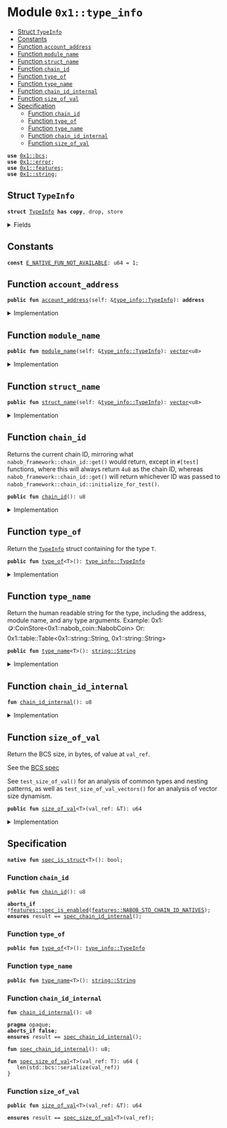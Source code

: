 
<a id="0x1_type_info"></a>

# Module `0x1::type_info`



-  [Struct `TypeInfo`](#0x1_type_info_TypeInfo)
-  [Constants](#@Constants_0)
-  [Function `account_address`](#0x1_type_info_account_address)
-  [Function `module_name`](#0x1_type_info_module_name)
-  [Function `struct_name`](#0x1_type_info_struct_name)
-  [Function `chain_id`](#0x1_type_info_chain_id)
-  [Function `type_of`](#0x1_type_info_type_of)
-  [Function `type_name`](#0x1_type_info_type_name)
-  [Function `chain_id_internal`](#0x1_type_info_chain_id_internal)
-  [Function `size_of_val`](#0x1_type_info_size_of_val)
-  [Specification](#@Specification_1)
    -  [Function `chain_id`](#@Specification_1_chain_id)
    -  [Function `type_of`](#@Specification_1_type_of)
    -  [Function `type_name`](#@Specification_1_type_name)
    -  [Function `chain_id_internal`](#@Specification_1_chain_id_internal)
    -  [Function `size_of_val`](#@Specification_1_size_of_val)


<pre><code><b>use</b> <a href="../../../move-stdlib/tests/compiler-v2-doc/bcs.md#0x1_bcs">0x1::bcs</a>;
<b>use</b> <a href="../../../move-stdlib/tests/compiler-v2-doc/error.md#0x1_error">0x1::error</a>;
<b>use</b> <a href="../../../move-stdlib/tests/compiler-v2-doc/features.md#0x1_features">0x1::features</a>;
<b>use</b> <a href="../../../move-stdlib/tests/compiler-v2-doc/string.md#0x1_string">0x1::string</a>;
</code></pre>



<a id="0x1_type_info_TypeInfo"></a>

## Struct `TypeInfo`



<pre><code><b>struct</b> <a href="type_info.md#0x1_type_info_TypeInfo">TypeInfo</a> <b>has</b> <b>copy</b>, drop, store
</code></pre>



<details>
<summary>Fields</summary>


<dl>
<dt>
<code>account_address: <b>address</b></code>
</dt>
<dd>

</dd>
<dt>
<code>module_name: <a href="../../../move-stdlib/tests/compiler-v2-doc/vector.md#0x1_vector">vector</a>&lt;u8&gt;</code>
</dt>
<dd>

</dd>
<dt>
<code>struct_name: <a href="../../../move-stdlib/tests/compiler-v2-doc/vector.md#0x1_vector">vector</a>&lt;u8&gt;</code>
</dt>
<dd>

</dd>
</dl>


</details>

<a id="@Constants_0"></a>

## Constants


<a id="0x1_type_info_E_NATIVE_FUN_NOT_AVAILABLE"></a>



<pre><code><b>const</b> <a href="type_info.md#0x1_type_info_E_NATIVE_FUN_NOT_AVAILABLE">E_NATIVE_FUN_NOT_AVAILABLE</a>: u64 = 1;
</code></pre>



<a id="0x1_type_info_account_address"></a>

## Function `account_address`



<pre><code><b>public</b> <b>fun</b> <a href="type_info.md#0x1_type_info_account_address">account_address</a>(self: &<a href="type_info.md#0x1_type_info_TypeInfo">type_info::TypeInfo</a>): <b>address</b>
</code></pre>



<details>
<summary>Implementation</summary>


<pre><code><b>public</b> <b>fun</b> <a href="type_info.md#0x1_type_info_account_address">account_address</a>(self: &<a href="type_info.md#0x1_type_info_TypeInfo">TypeInfo</a>): <b>address</b> {
    self.account_address
}
</code></pre>



</details>

<a id="0x1_type_info_module_name"></a>

## Function `module_name`



<pre><code><b>public</b> <b>fun</b> <a href="type_info.md#0x1_type_info_module_name">module_name</a>(self: &<a href="type_info.md#0x1_type_info_TypeInfo">type_info::TypeInfo</a>): <a href="../../../move-stdlib/tests/compiler-v2-doc/vector.md#0x1_vector">vector</a>&lt;u8&gt;
</code></pre>



<details>
<summary>Implementation</summary>


<pre><code><b>public</b> <b>fun</b> <a href="type_info.md#0x1_type_info_module_name">module_name</a>(self: &<a href="type_info.md#0x1_type_info_TypeInfo">TypeInfo</a>): <a href="../../../move-stdlib/tests/compiler-v2-doc/vector.md#0x1_vector">vector</a>&lt;u8&gt; {
    self.module_name
}
</code></pre>



</details>

<a id="0x1_type_info_struct_name"></a>

## Function `struct_name`



<pre><code><b>public</b> <b>fun</b> <a href="type_info.md#0x1_type_info_struct_name">struct_name</a>(self: &<a href="type_info.md#0x1_type_info_TypeInfo">type_info::TypeInfo</a>): <a href="../../../move-stdlib/tests/compiler-v2-doc/vector.md#0x1_vector">vector</a>&lt;u8&gt;
</code></pre>



<details>
<summary>Implementation</summary>


<pre><code><b>public</b> <b>fun</b> <a href="type_info.md#0x1_type_info_struct_name">struct_name</a>(self: &<a href="type_info.md#0x1_type_info_TypeInfo">TypeInfo</a>): <a href="../../../move-stdlib/tests/compiler-v2-doc/vector.md#0x1_vector">vector</a>&lt;u8&gt; {
    self.struct_name
}
</code></pre>



</details>

<a id="0x1_type_info_chain_id"></a>

## Function `chain_id`

Returns the current chain ID, mirroring what <code>nabob_framework::chain_id::get()</code> would return, except in <code>#[test]</code>
functions, where this will always return <code>4u8</code> as the chain ID, whereas <code>nabob_framework::chain_id::get()</code> will
return whichever ID was passed to <code>nabob_framework::chain_id::initialize_for_test()</code>.


<pre><code><b>public</b> <b>fun</b> <a href="type_info.md#0x1_type_info_chain_id">chain_id</a>(): u8
</code></pre>



<details>
<summary>Implementation</summary>


<pre><code><b>public</b> <b>fun</b> <a href="type_info.md#0x1_type_info_chain_id">chain_id</a>(): u8 {
    <b>if</b> (!<a href="../../../move-stdlib/tests/compiler-v2-doc/features.md#0x1_features_nabob_stdlib_chain_id_enabled">features::nabob_stdlib_chain_id_enabled</a>()) {
        <b>abort</b>(std::error::invalid_state(<a href="type_info.md#0x1_type_info_E_NATIVE_FUN_NOT_AVAILABLE">E_NATIVE_FUN_NOT_AVAILABLE</a>))
    };

    <a href="type_info.md#0x1_type_info_chain_id_internal">chain_id_internal</a>()
}
</code></pre>



</details>

<a id="0x1_type_info_type_of"></a>

## Function `type_of`

Return the <code><a href="type_info.md#0x1_type_info_TypeInfo">TypeInfo</a></code> struct containing  for the type <code>T</code>.


<pre><code><b>public</b> <b>fun</b> <a href="type_info.md#0x1_type_info_type_of">type_of</a>&lt;T&gt;(): <a href="type_info.md#0x1_type_info_TypeInfo">type_info::TypeInfo</a>
</code></pre>



<details>
<summary>Implementation</summary>


<pre><code><b>public</b> <b>native</b> <b>fun</b> <a href="type_info.md#0x1_type_info_type_of">type_of</a>&lt;T&gt;(): <a href="type_info.md#0x1_type_info_TypeInfo">TypeInfo</a>;
</code></pre>



</details>

<a id="0x1_type_info_type_name"></a>

## Function `type_name`

Return the human readable string for the type, including the address, module name, and any type arguments.
Example: 0x1::coin::CoinStore<0x1::nabob_coin::NabobCoin>
Or: 0x1::table::Table<0x1::string::String, 0x1::string::String>


<pre><code><b>public</b> <b>fun</b> <a href="type_info.md#0x1_type_info_type_name">type_name</a>&lt;T&gt;(): <a href="../../../move-stdlib/tests/compiler-v2-doc/string.md#0x1_string_String">string::String</a>
</code></pre>



<details>
<summary>Implementation</summary>


<pre><code><b>public</b> <b>native</b> <b>fun</b> <a href="type_info.md#0x1_type_info_type_name">type_name</a>&lt;T&gt;(): String;
</code></pre>



</details>

<a id="0x1_type_info_chain_id_internal"></a>

## Function `chain_id_internal`



<pre><code><b>fun</b> <a href="type_info.md#0x1_type_info_chain_id_internal">chain_id_internal</a>(): u8
</code></pre>



<details>
<summary>Implementation</summary>


<pre><code><b>native</b> <b>fun</b> <a href="type_info.md#0x1_type_info_chain_id_internal">chain_id_internal</a>(): u8;
</code></pre>



</details>

<a id="0x1_type_info_size_of_val"></a>

## Function `size_of_val`

Return the BCS size, in bytes, of value at <code>val_ref</code>.

See the [BCS spec](https://github.com/diem/bcs)

See <code>test_size_of_val()</code> for an analysis of common types and
nesting patterns, as well as <code>test_size_of_val_vectors()</code> for an
analysis of vector size dynamism.


<pre><code><b>public</b> <b>fun</b> <a href="type_info.md#0x1_type_info_size_of_val">size_of_val</a>&lt;T&gt;(val_ref: &T): u64
</code></pre>



<details>
<summary>Implementation</summary>


<pre><code><b>public</b> <b>fun</b> <a href="type_info.md#0x1_type_info_size_of_val">size_of_val</a>&lt;T&gt;(val_ref: &T): u64 {
    <a href="../../../move-stdlib/tests/compiler-v2-doc/bcs.md#0x1_bcs_serialized_size">bcs::serialized_size</a>(val_ref)
}
</code></pre>



</details>

<a id="@Specification_1"></a>

## Specification



<a id="0x1_type_info_spec_is_struct"></a>


<pre><code><b>native</b> <b>fun</b> <a href="type_info.md#0x1_type_info_spec_is_struct">spec_is_struct</a>&lt;T&gt;(): bool;
</code></pre>



<a id="@Specification_1_chain_id"></a>

### Function `chain_id`


<pre><code><b>public</b> <b>fun</b> <a href="type_info.md#0x1_type_info_chain_id">chain_id</a>(): u8
</code></pre>




<pre><code><b>aborts_if</b> !<a href="../../../move-stdlib/tests/compiler-v2-doc/features.md#0x1_features_spec_is_enabled">features::spec_is_enabled</a>(<a href="../../../move-stdlib/tests/compiler-v2-doc/features.md#0x1_features_NABOB_STD_CHAIN_ID_NATIVES">features::NABOB_STD_CHAIN_ID_NATIVES</a>);
<b>ensures</b> result == <a href="type_info.md#0x1_type_info_spec_chain_id_internal">spec_chain_id_internal</a>();
</code></pre>



<a id="@Specification_1_type_of"></a>

### Function `type_of`


<pre><code><b>public</b> <b>fun</b> <a href="type_info.md#0x1_type_info_type_of">type_of</a>&lt;T&gt;(): <a href="type_info.md#0x1_type_info_TypeInfo">type_info::TypeInfo</a>
</code></pre>




<a id="@Specification_1_type_name"></a>

### Function `type_name`


<pre><code><b>public</b> <b>fun</b> <a href="type_info.md#0x1_type_info_type_name">type_name</a>&lt;T&gt;(): <a href="../../../move-stdlib/tests/compiler-v2-doc/string.md#0x1_string_String">string::String</a>
</code></pre>




<a id="@Specification_1_chain_id_internal"></a>

### Function `chain_id_internal`


<pre><code><b>fun</b> <a href="type_info.md#0x1_type_info_chain_id_internal">chain_id_internal</a>(): u8
</code></pre>




<pre><code><b>pragma</b> opaque;
<b>aborts_if</b> <b>false</b>;
<b>ensures</b> result == <a href="type_info.md#0x1_type_info_spec_chain_id_internal">spec_chain_id_internal</a>();
</code></pre>




<a id="0x1_type_info_spec_chain_id_internal"></a>


<pre><code><b>fun</b> <a href="type_info.md#0x1_type_info_spec_chain_id_internal">spec_chain_id_internal</a>(): u8;
</code></pre>




<a id="0x1_type_info_spec_size_of_val"></a>


<pre><code><b>fun</b> <a href="type_info.md#0x1_type_info_spec_size_of_val">spec_size_of_val</a>&lt;T&gt;(val_ref: T): u64 {
   len(std::bcs::serialize(val_ref))
}
</code></pre>



<a id="@Specification_1_size_of_val"></a>

### Function `size_of_val`


<pre><code><b>public</b> <b>fun</b> <a href="type_info.md#0x1_type_info_size_of_val">size_of_val</a>&lt;T&gt;(val_ref: &T): u64
</code></pre>




<pre><code><b>ensures</b> result == <a href="type_info.md#0x1_type_info_spec_size_of_val">spec_size_of_val</a>&lt;T&gt;(val_ref);
</code></pre>


[move-book]: https://nabob.dev/move/book/SUMMARY
